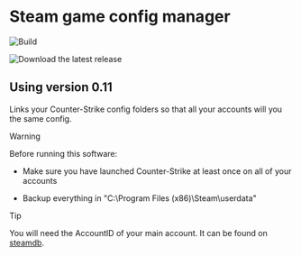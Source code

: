# Steam game config manager

![Build](https://github.com/perttunurmi/SteamGameConfigManager/actions/workflows/maven.yml/badge.svg)

![Download the latest release](https://github.com/perttunurmi/game-config-manager/releases/latest)
## Using version 0.11

Links your Counter-Strike config folders so that all your accounts
will you the same config.

> [!WARNING]
> Before running this software:
>
> * Make sure you have launched Counter-Strike at least once on all of your accounts
>
> * Backup everything in "C:\Program Files (x86)\Steam\userdata"
>

> [!TIP]
> You will need the AccountID of your main account.
> It can be found on [steamdb](https://steamdb.info/calculator/).
>
